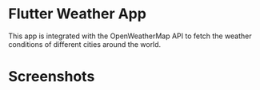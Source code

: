 # Flutter Weather App

This app is integrated with the OpenWeatherMap API to fetch the weather conditions of different cities around the world.

# Screenshots


